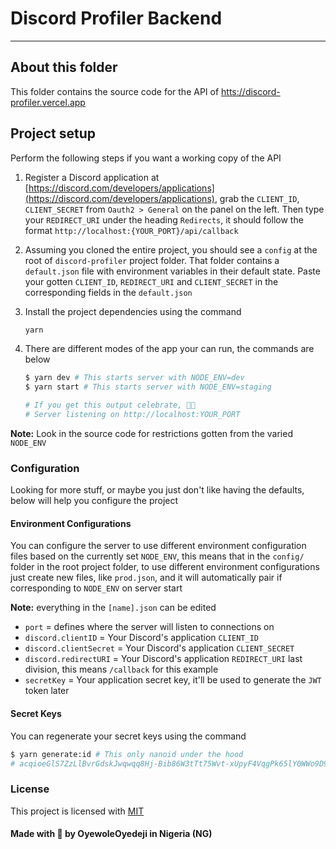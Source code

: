 # Discord Profiler Backend

---

## About this folder

This folder contains the source code for the API of [htts://discord-profiler.vercel.app](https://discord-profiler.vercel.app)

## Project setup

Perform the following steps if you want a working copy of the API

1. Register a Discord application at [https://discord.com/developers/applications](https://discord.com/developers/applications), grab the `CLIENT_ID`, `CLIENT_SECRET` from `Oauth2 > General` on the panel on the left. Then type your `REDIRECT_URI` under the heading `Redirects`, it should follow the format `http://localhost:{YOUR_PORT}/api/callback`
2. Assuming you cloned the entire project, you should see a `config` at the root of `discord-profiler` project folder. That folder contains a `default.json` file with environment variables in their default state. Paste your gotten `CLIENT_ID`, `REDIRECT_URI` and `CLIENT_SECRET` in the corresponding fields in the `default.json`
3. Install the project dependencies using the command

    ```sh
    yarn
    ```

4. There are different modes of the app your can run, the commands are below

    ```sh
    $ yarn dev # This starts server with NODE_ENV=dev
    $ yarn start # This starts server with NODE_ENV=staging
    
    # If you get this output celebrate, 🎊🎊
    # Server listening on http://localhost:YOUR_PORT
    ```

**Note:** Look in the source code for restrictions gotten from the varied `NODE_ENV`

### Configuration

Looking for more stuff, or maybe you just don't like having the defaults, below will help you configure the project

#### Environment Configurations

You can configure the server to use different environment configuration files based on the currently set `NODE_ENV`, this means that in the `config/` folder in the root project folder, to use different environment configurations just create new files, like `prod.json`, and it will automatically pair if corresponding to `NODE_ENV` on server start

**Note:** everything in the `[name].json` can be edited

- `port` = defines where the server will listen to connections on
- `discord.clientID` = Your Discord's application `CLIENT_ID`
- `discord.clientSecret` = Your Discord's application `CLIENT_SECRET`
- `discord.redirectURI` = Your Discord's application `REDIRECT_URI` last division, this means `/callback` for this example
- `secretKey` = Your application secret key, it'll be used to generate the `JWT` token later

#### Secret Keys

You can regenerate your secret keys using the command

```sh
$ yarn generate:id # This only nanoid under the hood
# acqioeGlS7ZzLlBvrGdskJwqwqq8Hj-Bib86W3tTt75Wvt-xUpyF4VqgPk65lY0WWo9D9BGI
```

### License

This project is licensed with [MIT](../LICENSE)

#### Made with 🍞 by OyewoleOyedeji in Nigeria (NG)
